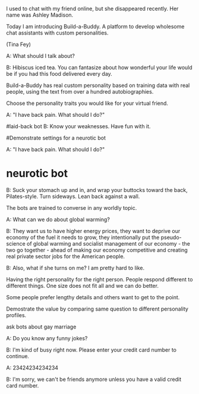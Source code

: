 I used to chat with my friend online, but she disappeared recently. Her name was Ashley Madison.

Today I am introducing Build-a-Buddy. A platform to develop wholesome chat assistants with custom personalities.

(Tina Fey)

A: What should I talk about?

B: Hibiscus iced tea. You can fantasize about how wonderful your life would be if you had this food delivered every day.

Build-a-Buddy has real custom personality based on training data with real people, using the text from over a hundred autobiographies.

Choose the personality traits you would like for your virtual friend.
<demo>

A: "I have back pain. What should I do?"

#laid-back bot
B: Know your weaknesses. Have fun with it. 

#Demonstrate settings for a neurotic bot

A: "I have back pain. What should I do?"

# neurotic bot
B: Suck your stomach up and in, and wrap your buttocks toward the back, Pilates-style. Turn sideways. Lean back against a wall.

The bots are trained to converse in any worldly topic.

A: What can we do about global warming?

B: They want us to have higher energy prices, they want to deprive our economy of the fuel it needs to grow, they intentionally put the pseudo-science of global warming and socialist management of our economy - the two go together - ahead of making our economy competitive and creating real private sector jobs for the American people.

B: Also, what if she turns on me? I am pretty hard to like.

Having the right personality for the right person. People respond different to different things. One size does not fit all and we can do better.

Some people prefer lengthy details and others want to get to the point.

Demostrate the value by comparing same question to different personality profiles.




ask bots about gay marriage





A: Do you know any funny jokes?

B: I'm kind of busy right now. Please enter your credit card number to continue.

A: 23424234234234

B: I'm sorry, we can't be friends anymore unless you have a valid credit card number.

